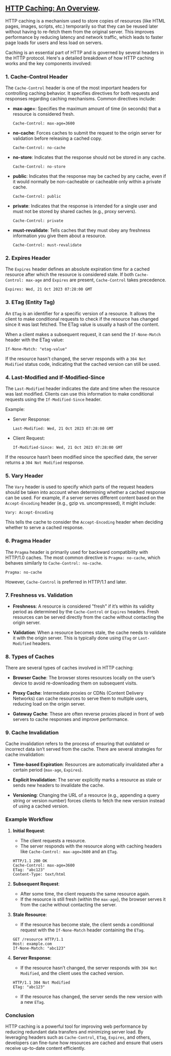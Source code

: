 ## [HTTP Caching: An Overview](https://www.rfc-editor.org/rfc/rfc9111.html).

HTTP caching is a mechanism used to store copies of resources (like HTML pages, images, scripts, etc.) temporarily so that they can be reused later without having to re-fetch them from the original server. This improves performance by reducing latency and network traffic, which leads to faster page loads for users and less load on servers.

Caching is an essential part of HTTP and is governed by several headers in the HTTP protocol. Here's a detailed breakdown of how HTTP caching works and the key components involved:

### 1. **Cache-Control Header**
The `Cache-Control` header is one of the most important headers for controlling caching behavior. It specifies directives for both requests and responses regarding caching mechanisms. Common directives include:

- **max-age=<seconds>**: Specifies the maximum amount of time (in seconds) that a resource is considered fresh.

  ```http
  Cache-Control: max-age=3600
  ```

- **no-cache**: Forces caches to submit the request to the origin server for validation before releasing a cached copy.

  ```http
  Cache-Control: no-cache
  ```

- **no-store**: Indicates that the response should not be stored in any cache.

  ```http
  Cache-Control: no-store
  ```

- **public**: Indicates that the response may be cached by any cache, even if it would normally be non-cacheable or cacheable only within a private cache.

  ```http
  Cache-Control: public
  ```

- **private**: Indicates that the response is intended for a single user and must not be stored by shared caches (e.g., proxy servers).

  ```http
  Cache-Control: private
  ```

- **must-revalidate**: Tells caches that they must obey any freshness information you give them about a resource.

  ```http
  Cache-Control: must-revalidate
  ```

### 2. **Expires Header**
The `Expires` header defines an absolute expiration time for a cached resource after which the resource is considered stale. If both `Cache-Control: max-age` and `Expires` are present, `Cache-Control` takes precedence.

```http
Expires: Wed, 21 Oct 2023 07:28:00 GMT
```

### 3. **ETag (Entity Tag)**
An `ETag` is an identifier for a specific version of a resource. It allows the client to make conditional requests to check if the resource has changed since it was last fetched. The ETag value is usually a hash of the content.

When a client makes a subsequent request, it can send the `If-None-Match` header with the ETag value:

```http
If-None-Match: "etag-value"
```

If the resource hasn't changed, the server responds with a `304 Not Modified` status code, indicating that the cached version can still be used.

### 4. **Last-Modified and If-Modified-Since**
The `Last-Modified` header indicates the date and time when the resource was last modified. Clients can use this information to make conditional requests using the `If-Modified-Since` header.

Example:
- Server Response:
  ```http
  Last-Modified: Wed, 21 Oct 2023 07:28:00 GMT
  ```

- Client Request:
  ```http
  If-Modified-Since: Wed, 21 Oct 2023 07:28:00 GMT
  ```

If the resource hasn’t been modified since the specified date, the server returns a `304 Not Modified` response.

### 5. **Vary Header**
The `Vary` header is used to specify which parts of the request headers should be taken into account when determining whether a cached response can be used. For example, if a server serves different content based on the `Accept-Encoding` header (e.g., gzip vs. uncompressed), it might include:

```http
Vary: Accept-Encoding
```

This tells the cache to consider the `Accept-Encoding` header when deciding whether to serve a cached response.

### 6. **Pragma Header**
The `Pragma` header is primarily used for backward compatibility with HTTP/1.0 caches. The most common directive is `Pragma: no-cache`, which behaves similarly to `Cache-Control: no-cache`.

```http
Pragma: no-cache
```

However, `Cache-Control` is preferred in HTTP/1.1 and later.

### 7. **Freshness vs. Validation**
- **Freshness**: A resource is considered "fresh" if it’s within its validity period as determined by the `Cache-Control` or `Expires` headers. Fresh resources can be served directly from the cache without contacting the origin server.

- **Validation**: When a resource becomes stale, the cache needs to validate it with the origin server. This is typically done using `ETag` or `Last-Modified` headers.

### 8. **Types of Caches**
There are several types of caches involved in HTTP caching:

- **Browser Cache**: The browser stores resources locally on the user’s device to avoid re-downloading them on subsequent visits.

- **Proxy Cache**: Intermediate proxies or CDNs (Content Delivery Networks) can cache resources to serve them to multiple users, reducing load on the origin server.

- **Gateway Cache**: These are often reverse proxies placed in front of web servers to cache responses and improve performance.

### 9. **Cache Invalidation**
Cache invalidation refers to the process of ensuring that outdated or incorrect data isn’t served from the cache. There are several strategies for cache invalidation:

- **Time-based Expiration**: Resources are automatically invalidated after a certain period (`max-age`, `Expires`).

- **Explicit Invalidation**: The server explicitly marks a resource as stale or sends new headers to invalidate the cache.

- **Versioning**: Changing the URL of a resource (e.g., appending a query string or version number) forces clients to fetch the new version instead of using a cached version.

### Example Workflow

1. **Initial Request**:
    - The client requests a resource.
    - The server responds with the resource along with caching headers like `Cache-Control: max-age=3600` and an `ETag`.

   ```http
   HTTP/1.1 200 OK
   Cache-Control: max-age=3600
   ETag: "abc123"
   Content-Type: text/html
   ```

2. **Subsequent Request**:
    - After some time, the client requests the same resource again.
    - If the resource is still fresh (within the `max-age`), the browser serves it from the cache without contacting the server.

3. **Stale Resource**:
    - If the resource has become stale, the client sends a conditional request with the `If-None-Match` header containing the `ETag`.

   ```http
   GET /resource HTTP/1.1
   Host: example.com
   If-None-Match: "abc123"
   ```

4. **Server Response**:
    - If the resource hasn’t changed, the server responds with `304 Not Modified`, and the client uses the cached version.

   ```http
   HTTP/1.1 304 Not Modified
   ETag: "abc123"
   ```

    - If the resource has changed, the server sends the new version with a new `ETag`.

### Conclusion
HTTP caching is a powerful tool for improving web performance by reducing redundant data transfers and minimizing server load. By leveraging headers such as `Cache-Control`, `ETag`, `Expires`, and others, developers can fine-tune how resources are cached and ensure that users receive up-to-date content efficiently.